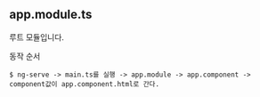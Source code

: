 ## app.module.ts
루트 모듈입니다.

동작 순서
```
$ ng-serve -> main.ts를 실행 -> app.module -> app.component -> component값이 app.component.html로 간다.
```


